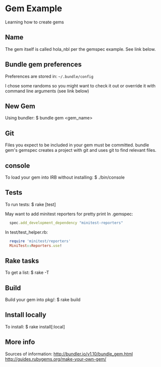 # Gem Example

Learning how to create gems

## Name
The gem itself is called hola_nbl per the gemspec example.
See link below.

## Bundle gem preferences
Preferences are stored in:
  `~/.bundle/config`

I chose some randoms so you might want to check it out or override
it with command line arguments (see link below)

## New Gem
Using bundler:
  $ bundle gem <gem_name>

## Git
Files you expect to be included in your gem must be committed.
bundle gem's gemspec creates a project with git and uses git
to find relevant files.

## console
To load your gem into IRB without installing:
  $ ./bin/console

## Tests
To run tests:
  $ rake [test]

May want to add minitest reporters for pretty print
In .gemspec:
```ruby
  spec.add_development_dependency "minitest-reporters"
```

In test/test_helper.rb:
```ruby
  require 'minitest/reporters'
  MiniTest::Reporters.use!
```

## Rake tasks
To get a list:
  $ rake -T

## Build
Build your gem into pkg/:
  $ rake build

## Install locally
To install:
  $ rake install[:local]

## More info
Sources of information:
http://bundler.io/v1.10/bundle_gem.html
http://guides.rubygems.org/make-your-own-gem/
